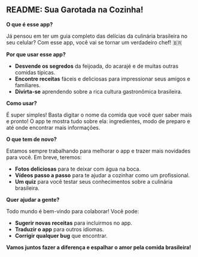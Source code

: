 ## **README: Sua Garotada na Cozinha! ‍‍**

**O que é esse app?**

Já pensou em ter um guia completo das delícias da culinária brasileira no seu celular? Com esse app, você vai se tornar um verdadeiro chef! 🇧🇷

**Por que usar esse app?**

* **Desvende os segredos** da feijoada, do acarajé e de muitas outras comidas típicas.
* **Encontre receitas** fáceis e deliciosas para impressionar seus amigos e familiares.
* **Divirta-se** aprendendo sobre a rica cultura gastronômica brasileira.

**Como usar?**

É super simples! Basta digitar o nome da comida que você quer saber mais e pronto! O app te mostra tudo sobre ela: ingredientes, modo de preparo e até onde encontrar mais informações.

**O que tem de novo?**

Estamos sempre trabalhando para melhorar o app e trazer mais novidades para você. Em breve, teremos:

* **Fotos deliciosas** para te deixar com água na boca.
* **Vídeos passo a passo** para te ajudar a cozinhar como um profissional.
* **Um quiz** para você testar seus conhecimentos sobre a culinária brasileira.

**Quer ajudar a gente?**

Todo mundo é bem-vindo para colaborar! Você pode:

* **Sugerir novas receitas** para incluirmos no app.
* **Traduzir o app** para outros idiomas.
* **Corrigir qualquer bug** que encontrar.

**Vamos juntos fazer a diferença e espalhar o amor pela comida brasileira!** 
